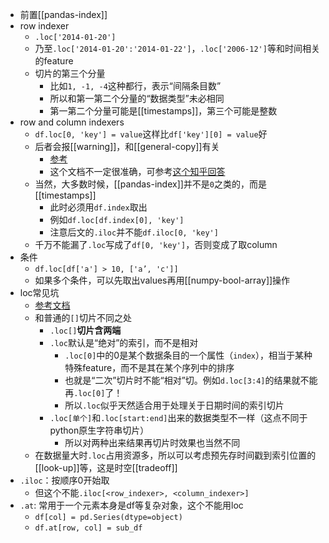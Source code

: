 - 前置[[pandas-index]]
- row indexer
  - `.loc['2014-01-20']`
  - 乃至`.loc['2014-01-20':'2014-01-22']`，`.loc['2006-12']`等和时间相关的feature
  - 切片的第三个分量
    - 比如`1, -1, -4`这种都行，表示“间隔条目数”
    - 所以和第一第二个分量的“数据类型”未必相同
    - 第一第二个分量可能是[[timestamps]]，第三个可能是整数
- row and column indexers
  - `df.loc[0, 'key'] = value`这样比`df['key'][0] = value`好
  - 后者会报[[warning]]，和[[general-copy]]有关
    - [参考](https://pandas.pydata.org/pandas-docs/stable/user_guide/indexing.html#returning-a-view-versus-a-copy)
    - 这个文档不一定很准确，可参考[这个知乎回答](https://zhuanlan.zhihu.com/p/416898038)
  - 当然，大多数时候，[[pandas-index]]并不是`0`之类的，而是[[timestamps]]
    - 此时必须用`df.index`取出
    - 例如`df.loc[df.index[0], 'key']`
    - 注意后文的`.iloc`并不能`df.iloc[0, 'key']`
  - 千万不能漏了`.loc`写成了`df[0, 'key']`，否则变成了取column
- 条件
  - `df.loc[df['a'] > 10, ['a’, 'c']]`
  - 如果多个条件，可以先取出values再用[[numpy-bool-array]]操作
- loc常见坑
  - [参考文档](https://pandas.pydata.org/pandas-docs/stable/reference/api/pandas.DataFrame.loc.html?highlight=loc#pandas.DataFrame.loc)
  - 和普通的`[]`切片不同之处
    - `.loc[]`**切片含两端**
    - `.loc`默认是“绝对”的索引，而不是相对
      - `.loc[0]`中的0是某个数据条目的一个属性（`index`），相当于某种特殊feature，而不是其在某个序列中的排序
      - 也就是“二次”切片时不能“相对”切。例如`d.loc[3:4]`的结果就不能再`.loc[0]`了！
      - 所以`.loc`似乎天然适合用于处理关于日期时间的索引切片
    - `.loc[单个]`和`.loc[start:end]`出来的数据类型不一样（这点不同于python原生字符串切片）
      - 所以对两种出来结果再切片时效果也当然不同
  - 在数据量大时`.loc`占用资源多，所以可以考虑预先存时间戳到索引位置的[[look-up]]等，这是时空[[tradeoff]]
- `.iloc`：按顺序0开始取
  - 但这个不能`.iloc[<row_indexer>, <column_indexer>]`
- `.at`: 常用于一个元素本身是df等复杂对象，这个不能用loc
  - `df[col] = pd.Series(dtype=object)`
  - `df.at[row, col] = sub_df`